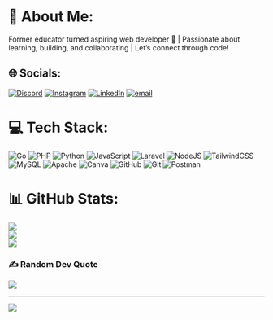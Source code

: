 # 💫 About Me:
Former educator turned aspiring web developer 🌱 | Passionate about learning, building, and collaborating | Let’s connect through code!


## 🌐 Socials:
[![Discord](https://img.shields.io/badge/Discord-%237289DA.svg?logo=discord&logoColor=white)](https://discord.gg/indtv_) [![Instagram](https://img.shields.io/badge/Instagram-%23E4405F.svg?logo=Instagram&logoColor=white)](https://instagram.com/andita.rizka) [![LinkedIn](https://img.shields.io/badge/LinkedIn-%230077B5.svg?logo=linkedin&logoColor=white)](https://linkedin.com/in/andita-rizka-ramadhanti) [![email](https://img.shields.io/badge/Email-D14836?logo=gmail&logoColor=white)](mailto:anditarizkar@gmail.com) 

# 💻 Tech Stack:
![Go](https://img.shields.io/badge/go-%2300ADD8.svg?style=flat&logo=go&logoColor=white) ![PHP](https://img.shields.io/badge/php-%23777BB4.svg?style=flat&logo=php&logoColor=white) ![Python](https://img.shields.io/badge/python-3670A0?style=flat&logo=python&logoColor=ffdd54) ![JavaScript](https://img.shields.io/badge/javascript-%23323330.svg?style=flat&logo=javascript&logoColor=%23F7DF1E) ![Laravel](https://img.shields.io/badge/laravel-%23FF2D20.svg?style=flat&logo=laravel&logoColor=white) ![NodeJS](https://img.shields.io/badge/node.js-6DA55F?style=flat&logo=node.js&logoColor=white) ![TailwindCSS](https://img.shields.io/badge/tailwindcss-%2338B2AC.svg?style=flat&logo=tailwind-css&logoColor=white) ![MySQL](https://img.shields.io/badge/mysql-4479A1.svg?style=flat&logo=mysql&logoColor=white) ![Apache](https://img.shields.io/badge/apache-%23D42029.svg?style=flat&logo=apache&logoColor=white) ![Canva](https://img.shields.io/badge/Canva-%2300C4CC.svg?style=flat&logo=Canva&logoColor=white) ![GitHub](https://img.shields.io/badge/github-%23121011.svg?style=flat&logo=github&logoColor=white) ![Git](https://img.shields.io/badge/git-%23F05033.svg?style=flat&logo=git&logoColor=white) ![Postman](https://img.shields.io/badge/Postman-FF6C37?style=flat&logo=postman&logoColor=white)
# 📊 GitHub Stats:
![](https://github-readme-stats.vercel.app/api?username=anditariz&theme=dark&hide_border=false&include_all_commits=true&count_private=false)<br/>
![](https://nirzak-streak-stats.vercel.app/?user=anditariz&theme=dark&hide_border=false)<br/>
![](https://github-readme-stats.vercel.app/api/top-langs/?username=anditariz&theme=dark&hide_border=false&include_all_commits=true&count_private=false&layout=compact)

### ✍️ Random Dev Quote
![](https://quotes-github-readme.vercel.app/api?type=horizontal&theme=radical)

---
[![](https://visitcount.itsvg.in/api?id=anditariz&icon=0&color=0)](https://visitcount.itsvg.in)

<!-- Proudly created with GPRM ( https://gprm.itsvg.in ) -->
